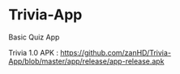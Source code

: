 # Trivia-App

Basic Quiz App

Trivia 1.0 APK : https://github.com/zanHD/Trivia-App/blob/master/app/release/app-release.apk
